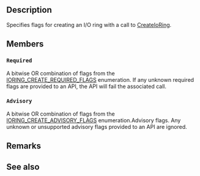 ## Description

Specifies flags for creating an I/O ring with a call to [CreateIoRing](https://learn.microsoft.com/windows/win32/api/ioringapi/nf-ioringapi-createioring).

## Members

### `Required`

A bitwise OR combination of flags from the [IORING_CREATE_REQUIRED_FLAGS](https://learn.microsoft.com/windows/win32/api/ioringapi/ne-ioringapi-ioring_create_required_flags) enumeration. If any unknown required flags are provided to an API, the API will fail the associated call.

### `Advisory`

A bitwise OR combination of flags from the [IORING_CREATE_ADVISORY_FLAGS](https://learn.microsoft.com/windows/win32/api/ioringapi/ne-ioringapi-ioring_create_advisory_flags) enumeration.Advisory flags. Any unknown or unsupported advisory flags provided to an API are ignored.

## Remarks

## See also